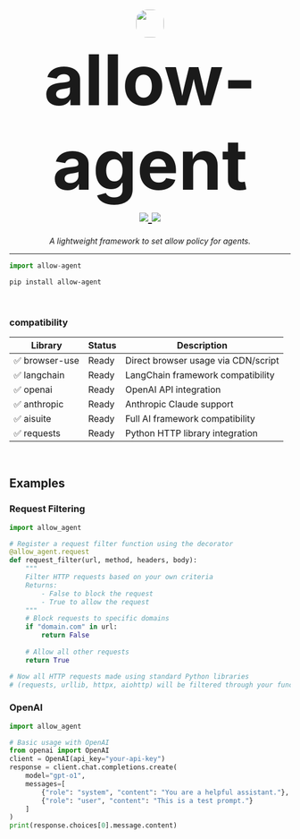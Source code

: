 <h1 align="center">
    <img src="https://i.imgur.com/bFiXBTa.png" width="50px" height="50px" style="border-radius: 20px;"></br> 
    <span style="font-size: 125px;">allow-agent</span>
  <br>
  <a href="https://github.com/EthicsGPT/allow-agent">
    <img src="https://img.shields.io/badge/%F0%9F%9B%A1%EF%B8%8F%20transparency-first-00ACD7.svg?style=flat-square">
  </a>
  <a href="https://github.com/EthicsGPT/allow-agent">
    <img src="https://img.shields.io/badge/%F0%9F%94%8D%20prompt-visibility-75C46B?style=flat-square">
  </a>
</h1>

<p align="center">
  <em>A lightweight framework to set allow policy for agents.</em>
</p>

---

```python
import allow-agent
```
```bash
pip install allow-agent
```
<br>

### compatibility

| Library | Status | Description |
|------------------|--------|-------------|
| ✅ browser-use       | Ready  | Direct browser usage via CDN/script |
| ✅ langchain     | Ready  | LangChain framework compatibility |
| ✅ openai        | Ready  | OpenAI API integration |
| ✅ anthropic     | Ready  | Anthropic Claude support |
| ✅ aisuite      | Ready  | Full AI framework compatibility |
| ✅ requests      | Ready  | Python HTTP library integration |

<br>

## Examples

### Request Filtering

```python
import allow_agent

# Register a request filter function using the decorator
@allow_agent.request
def request_filter(url, method, headers, body):
    """
    Filter HTTP requests based on your own criteria
    Returns:
        - False to block the request
        - True to allow the request
    """
    # Block requests to specific domains
    if "domain.com" in url:
        return False
    
    # Allow all other requests
    return True

# Now all HTTP requests made using standard Python libraries
# (requests, urllib, httpx, aiohttp) will be filtered through your function
```

### OpenAI

```python
import allow_agent

# Basic usage with OpenAI
from openai import OpenAI
client = OpenAI(api_key="your-api-key")
response = client.chat.completions.create(
    model="gpt-o1",
    messages=[
        {"role": "system", "content": "You are a helpful assistant."},
        {"role": "user", "content": "This is a test prompt."}
    ]
)
print(response.choices[0].message.content)
